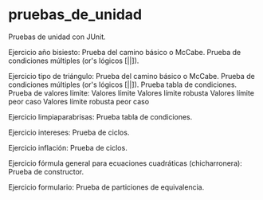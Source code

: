 # pruebas_de_unidad
Pruebas de unidad con JUnit.


Ejercicio año bisiesto:
    Prueba del camino básico o McCabe.
    Prueba de condiciones múltiples (or's lógicos [||]).


Ejercicio tipo de triángulo:
    Prueba del camino básico o McCabe.
    Prueba de condiciones múltiples (or's lógicos [||]).
    Prueba tabla de condiciones.
    Prueba de valores límite:
        Valores límite
        Valores límite robusta
        Valores límite peor caso
        Valores límite robusta peor caso


Ejercicio limpiaparabrisas:
    Prueba tabla de condiciones.


Ejercicio intereses:
    Prueba de ciclos.


Ejercicio inflación:
    Prueba de ciclos.


Ejercicio fórmula general para ecuaciones cuadráticas (chicharronera):
    Prueba de constructor.


Ejercicio formulario:
    Prueba de particiones de equivalencia.